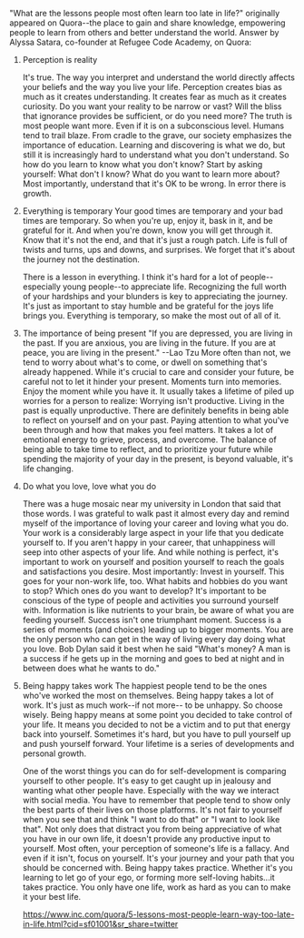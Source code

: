 "What are the lessons people most often learn too late in life?" originally appeared on Quora--the place to gain and share knowledge, empowering people to learn from others and better understand the world. 
Answer by Alyssa Satara, co-founder at Refugee Code Academy, on Quora:

1. Perception is reality

    It's true. The way you interpret and understand the world directly affects your beliefs and the way you live your life. Perception creates bias as much as it creates understanding. It creates fear as much as it creates curiosity.
    Do you want your reality to be narrow or vast?
    Will the bliss that ignorance provides be sufficient, or do you need more?
    The truth is most people want more. Even if it is on a subconscious level. Humans tend to trail blaze. From cradle to the grave, our society emphasizes the importance of education. Learning and discovering is what we do, but still it is increasingly hard to understand what you don't understand.
    So how do you learn to know what you don't know? Start by asking yourself: What don't I know? What do you want to learn more about?
    Most importantly, understand that it's OK to be wrong. In error there is growth.  

2. Everything is temporary
    Your good times are temporary and your bad times are temporary. So when you're up, enjoy it, bask in it, and be grateful for it. And when you're down, know you will get through it. Know that it's not the end, and that it's just a rough patch. Life is full of twists and turns, ups and downs, and surprises.
    We forget that it's about the journey not the destination.

    There is a lesson in everything. I think it's hard for a lot of people--especially young people--to appreciate life. Recognizing the full worth of your hardships and your blunders is key to appreciating the journey. It's just as important to stay humble and be grateful for the joys life brings you.
    Everything is temporary, so make the most out of all of it.  

3. The importance of being present
    "If you are depressed, you are living in the past. If you are anxious, you are living in the future. If you are at peace, you are living in the present." --Lao Tzu
    More often than not, we tend to worry about what's to come, or dwell on something that's already happened. While it's crucial to care and consider your future, be careful not to let it hinder your present. Moments turn into memories. Enjoy the moment while you have it.
    It usually takes a lifetime of piled up worries for a person to realize: Worrying isn't productive.
    Living in the past is equally unproductive. There are definitely benefits in being able to reflect on yourself and on your past. Paying attention to what you've been through and how that makes you feel matters. It takes a lot of emotional energy to grieve, process, and overcome.
    The balance of being able to take time to reflect, and to prioritize your future while spending the majority of your day in the present, is beyond valuable, it's life changing.  

4. Do what you love, love what you do

    There was a huge mosaic near my university in London that said that those words. I was grateful to walk past it almost every day and remind myself of the importance of loving your career and loving what you do. Your work is a considerably large aspect in your life that you dedicate yourself to. If you aren't happy in your career, that unhappiness will seep into other aspects of your life. And while nothing is perfect, it's important to work on yourself and position yourself to reach the goals and satisfactions you desire.
    Most importantly: Invest in yourself.
    This goes for your non-work life, too. What habits and hobbies do you want to stop? Which ones do you want to develop? It's important to be conscious of the type of people and activities you surround yourself with. Information is like nutrients to your brain, be aware of what you are feeding yourself. Success isn't one triumphant moment. Success is a series of moments (and choices) leading up to bigger moments.
    You are the only person who can get in the way of living every day doing what you love.
    Bob Dylan said it best when he said "What's money? A man is a success if he gets up in the morning and goes to bed at night and in between does what he wants to do."  

5. Being happy takes work
    The happiest people tend to be the ones who've worked the most on themselves. Being happy takes a lot of work. It's just as much work--if not more-- to be unhappy. So choose wisely. Being happy means at some point you decided to take control of your life. It means you decided to not be a victim and to put that energy back into yourself. Sometimes it's hard, but you have to pull yourself up and push yourself forward.
    Your lifetime is a series of developments and personal growth.

    One of the worst things you can do for self-development is comparing yourself to other people. It's easy to get caught up in jealousy and wanting what other people have. Especially with the way we interact with social media. You have to remember that people tend to show only the best parts of their lives on those platforms. It's not fair to yourself when you see that and think "I want to do that" or "I want to look like that". Not only does that distract you from being appreciative of what you have in our own life, it doesn't provide any productive input to yourself. Most often, your perception of someone's life is a fallacy. And even if it isn't, focus on yourself. It's your journey and your path that you should be concerned with.
    Being happy takes practice. Whether it's you learning to let go of your ego, or forming more self-loving habits...it takes practice. You only have one life, work as hard as you can to make it your best life.  
    
    https://www.inc.com/quora/5-lessons-most-people-learn-way-too-late-in-life.html?cid=sf01001&sr_share=twitter
